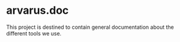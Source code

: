 # arvarus.doc
This project is destined to contain general documentation about the different tools we use.
